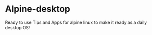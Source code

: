 # Alpine-desktop
Ready to use Tips and Apps for alpine linux to make it ready as a daily desktop OS!
